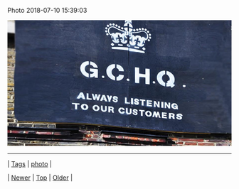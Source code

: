 <!--
title: Photo 2018-07-10 15
date: 2020-06-28T15:27:00.174Z
tags: photo
-->


Photo 2018-07-10 15:39:03

![](175747102734-0.jpg)

<!--BOTTOM-POST-NAVIGATION-->
---

| [Tags](tags.md) | [photo](tag-photo.md) |

| [Newer](175607917349.md) | [Top](index.md) | [Older](175754790324.md) |